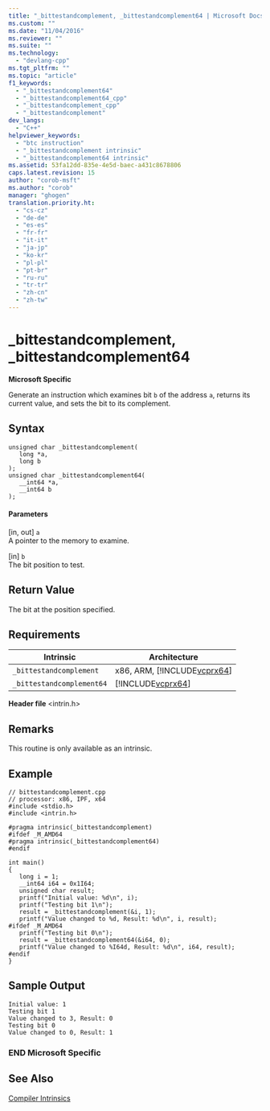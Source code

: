 ```yaml
---
title: "_bittestandcomplement, _bittestandcomplement64 | Microsoft Docs"
ms.custom: ""
ms.date: "11/04/2016"
ms.reviewer: ""
ms.suite: ""
ms.technology: 
  - "devlang-cpp"
ms.tgt_pltfrm: ""
ms.topic: "article"
f1_keywords: 
  - "_bittestandcomplement64"
  - "_bittestandcomplement64_cpp"
  - "_bittestandcomplement_cpp"
  - "_bittestandcomplement"
dev_langs: 
  - "C++"
helpviewer_keywords: 
  - "btc instruction"
  - "_bittestandcomplement intrinsic"
  - "_bittestandcomplement64 intrinsic"
ms.assetid: 53fa12dd-835e-4e5d-baec-a431c8678806
caps.latest.revision: 15
author: "corob-msft"
ms.author: "corob"
manager: "ghogen"
translation.priority.ht: 
  - "cs-cz"
  - "de-de"
  - "es-es"
  - "fr-fr"
  - "it-it"
  - "ja-jp"
  - "ko-kr"
  - "pl-pl"
  - "pt-br"
  - "ru-ru"
  - "tr-tr"
  - "zh-cn"
  - "zh-tw"
---
```

# _bittestandcomplement, _bittestandcomplement64
**Microsoft Specific**  
  
 Generate an instruction which examines bit `b` of the address `a`, returns its current value, and sets the bit to its complement.  
  
## Syntax  
  
```  
unsigned char _bittestandcomplement(  
   long *a,  
   long b  
);  
unsigned char _bittestandcomplement64(  
   __int64 *a,  
   __int64 b  
);  
```  
  
#### Parameters  
 [in, out] `a`  
 A pointer to the memory to examine.  
  
 [in] `b`  
 The bit position to test.  
  
## Return Value  
 The bit at the position specified.  
  
## Requirements  
  
|Intrinsic|Architecture|  
|---------------|------------------|  
|`_bittestandcomplement`|x86, ARM, [!INCLUDE[vcprx64](../assembler/inline/includes/vcprx64_md.md)]|  
|`_bittestandcomplement64`|[!INCLUDE[vcprx64](../assembler/inline/includes/vcprx64_md.md)]|  
  
 **Header file** \<intrin.h>  
  
## Remarks  
 This routine is only available as an intrinsic.  
  
## Example  
  
```  
// bittestandcomplement.cpp  
// processor: x86, IPF, x64  
#include <stdio.h>  
#include <intrin.h>  
  
#pragma intrinsic(_bittestandcomplement)  
#ifdef _M_AMD64  
#pragma intrinsic(_bittestandcomplement64)  
#endif  
  
int main()  
{  
   long i = 1;  
   __int64 i64 = 0x1I64;  
   unsigned char result;  
   printf("Initial value: %d\n", i);  
   printf("Testing bit 1\n");  
   result = _bittestandcomplement(&i, 1);  
   printf("Value changed to %d, Result: %d\n", i, result);  
#ifdef _M_AMD64  
   printf("Testing bit 0\n");  
   result = _bittestandcomplement64(&i64, 0);  
   printf("Value changed to %I64d, Result: %d\n", i64, result);  
#endif  
}  
```  
  
## Sample Output  
  
```  
Initial value: 1  
Testing bit 1  
Value changed to 3, Result: 0  
Testing bit 0  
Value changed to 0, Result: 1  
```  
  
### END Microsoft Specific  
  
## See Also  
 [Compiler Intrinsics](../intrinsics/compiler-intrinsics.md)